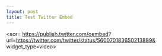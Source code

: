 ```yaml
---
layout: post
title: Test Twitter Embed
---
```


<scr= https://publish.twitter.com/oembed?
url=https://twitter.com/twitter/status/560070183650213889&
widget_type=video>
